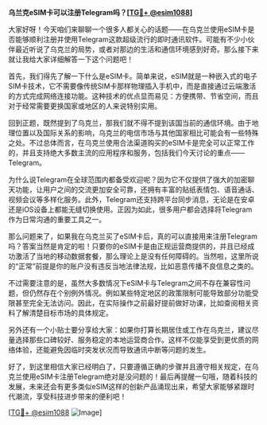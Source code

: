 **乌兰克eSIM卡可以注册Telegram吗？[[TG💪+ @esim1088](https://t.me/s/esim1088)]**

大家好呀！今天咱们来聊聊一个很多人都关心的话题——在乌克兰使用eSIM卡是否能够顺利注册并使用Telegram这款超级流行的即时通讯软件。可能有不少小伙伴最近听说了乌克兰的局势，或者对那边的生活和通信环境感到好奇。那么接下来就让我给大家详细解答一下这个问题吧！

首先，我们得先了解一下什么是eSIM卡。简单来说，eSIM就是一种嵌入式的电子SIM卡技术，它不需要像传统SIM卡那样物理插入手机中，而是直接通过云端激活的方式完成网络连接功能。这种技术的优点显而易见：方便携带、节省空间，而且对于经常需要更换国家或地区的人来说特别实用。

回到正题，既然提到了乌克兰，那我们就不得不提到该国当前的通信环境。由于地理位置以及国际关系的影响，乌克兰的电信市场与其他国家相比可能会有一些特殊之处。不过总体而言，在乌克兰使用合法渠道购买的eSIM卡是完全可以正常工作的，并且支持绝大多数主流的应用程序和服务，包括我们今天讨论的重点——Telegram。

为什么说Telegram在全球范围内都备受欢迎呢？因为它不仅提供了强大的加密聊天功能，让用户之间的交流更加安全可靠，还拥有丰富的贴纸表情包、语音通话、视频会议等多样化服务。此外，Telegram还支持跨平台同步消息，无论是在安卓还是iOS设备上都能无缝切换使用。正因为如此，很多用户都会选择将Telegram作为日常沟通的重要工具之一。

那么问题来了，如果我在乌克兰买了eSIM卡后，真的可以直接用来注册Telegram吗？答案当然是肯定的啦！只要你的eSIM卡是由正规运营商提供的，并且已经成功激活了当地的移动数据套餐，那么理论上是没有任何障碍的。当然啦，这里所说的“正常”前提是你的账户没有违反当地法律法规，比如恶意传播不良信息之类的。

不过需要注意的是，虽然大多数情况下eSIM卡与Telegram之间不存在兼容性问题，但仍然存在个别例外情况。例如某些特定地区的政策限制可能导致部分功能受限甚至完全无法访问。因此，在实际操作之前最好提前做好功课，比如查阅相关资料了解清楚目标市场的具体规定。

另外还有一个小贴士要分享给大家：如果你打算长期居住或工作在乌克兰，建议尽量选择那些口碑较好、服务稳定的本地运营商合作。这样不仅能享受到更优质的网络体验，还能避免因临时突发状况而导致通讯中断等问题的发生。

好了，到这里相信大家已经明白了，只要遵循正确的步骤并且遵守相关规定，在乌克兰使用eSIM卡注册Telegram绝对是没问题的！最后再提醒一句哦，随着科技的发展，未来还会有更多类似eSIM这样的创新产品涌现出来，希望大家能够紧跟时代潮流，享受科技进步带来的便利吧！

[[TG💪+ @esim1088](https://t.me/s/esim1088) ![Image](https://i.postimg.cc/4NQfJmqS/Snipaste-2025-05-13-00-14-12.png)]